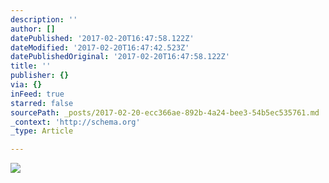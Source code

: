 ```yaml
---
description: ''
author: []
datePublished: '2017-02-20T16:47:58.122Z'
dateModified: '2017-02-20T16:47:42.523Z'
datePublishedOriginal: '2017-02-20T16:47:58.122Z'
title: ''
publisher: {}
via: {}
inFeed: true
starred: false
sourcePath: _posts/2017-02-20-ecc366ae-892b-4a24-bee3-54b5ec535761.md
_context: 'http://schema.org'
_type: Article

---
```

![](https://the-grid-user-content.s3-us-west-2.amazonaws.com/962d0aa6-7090-45cc-9fdb-8fa90e8dbce9.jpg)